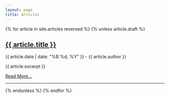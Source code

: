 ```yaml
---
layout: page
title: Articles
---
```


<div class="article-container">
  {% for article in site.articles reversed %}
    {% unless article.draft %}
      <div>
        <h2><a href="{{ article.url }}">{{ article.title }}</a></h2>
        <div>
          <span class="publish-date">{{ article.date | date: "%B %d, %Y" }}</span>
          <span>- {{ article.author }}</span>
        </div>
        <div>
          <p>
            {{ article.excerpt }}
          </p>
          <a href="{{ article.url }}">Read More...</a>
        </div>
      </div>
      <hr>
    {% endunless %}
  {% endfor %}
</div>